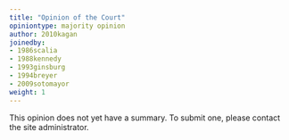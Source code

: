 ```yaml
---
title: "Opinion of the Court"
opiniontype: majority opinion
author: 2010kagan
joinedby:
- 1986scalia
- 1988kennedy
- 1993ginsburg
- 1994breyer
- 2009sotomayor
weight: 1
---
```

This opinion does not yet have a summary. To submit one, please contact the site administrator.